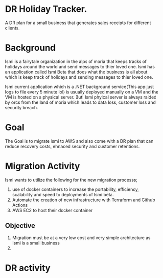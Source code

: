# DR Holiday Tracker.


A DR plan for a small business that generates sales receipts for different clients.


# Background

Ismi is a fairytale organization in the alps of moria that keeps tracks of holidays around the world and send messages to thier loved one. Ismi has an application called Ismi Beta that does what the business is all about which is keep track of holidays and sending messages to thier loved one. 

Ismi current application which is a .NET background service(This app just logs to file every 5 minute lol) is usually deployed manually on a VM and the VM is hosted on a physical server. But! Ismi phyical server is always raided by orcs from the land of moria which leads to data loss, customer loss and security breach.


# Goal

The Goal is to migrate Ismi to AWS and also come with a DR plan that can reduce recovery costs, ehnaced security and customer retentions.


# Migration Activity
Ismi wants to utilize the following for the new migration processs;

1. use of docker containers to increase the portability, efficiency, scalability and speed to deployments of Ismi beta.
2. Automate the creation of new infrastructure with Terraform and Github Actions
3. AWS EC2 to host their docker container 

## Objective
1. Migration must be at a very low cost and very simple architecture as Ismi is a small business
2. 

# DR activity
